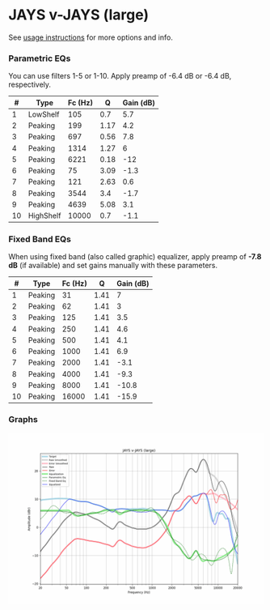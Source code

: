 # JAYS v-JAYS (large)
See [usage instructions](https://github.com/jaakkopasanen/AutoEq#usage) for more options and info.

### Parametric EQs
You can use filters 1-5 or 1-10. Apply preamp of -6.4 dB or -6.4 dB, respectively.

|   # | Type      |   Fc (Hz) |    Q |   Gain (dB) |
|-----|-----------|-----------|------|-------------|
|   1 | LowShelf  |       105 | 0.7  |         5.7 |
|   2 | Peaking   |       199 | 1.17 |         4.2 |
|   3 | Peaking   |       697 | 0.56 |         7.8 |
|   4 | Peaking   |      1314 | 1.27 |         6   |
|   5 | Peaking   |      6221 | 0.18 |       -12   |
|   6 | Peaking   |        75 | 3.09 |        -1.3 |
|   7 | Peaking   |       121 | 2.63 |         0.6 |
|   8 | Peaking   |      3544 | 3.4  |        -1.7 |
|   9 | Peaking   |      4639 | 5.08 |         3.1 |
|  10 | HighShelf |     10000 | 0.7  |        -1.1 |

### Fixed Band EQs
When using fixed band (also called graphic) equalizer, apply preamp of **-7.8 dB** (if available) and set gains manually with these parameters.

|   # | Type    |   Fc (Hz) |    Q |   Gain (dB) |
|-----|---------|-----------|------|-------------|
|   1 | Peaking |        31 | 1.41 |         7   |
|   2 | Peaking |        62 | 1.41 |         3   |
|   3 | Peaking |       125 | 1.41 |         3.5 |
|   4 | Peaking |       250 | 1.41 |         4.6 |
|   5 | Peaking |       500 | 1.41 |         4.1 |
|   6 | Peaking |      1000 | 1.41 |         6.9 |
|   7 | Peaking |      2000 | 1.41 |        -3.1 |
|   8 | Peaking |      4000 | 1.41 |        -9.3 |
|   9 | Peaking |      8000 | 1.41 |       -10.8 |
|  10 | Peaking |     16000 | 1.41 |       -15.9 |

### Graphs
![](./JAYS%20v-JAYS%20(large).png)
